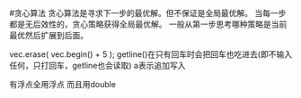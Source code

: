 #贪心算法
贪心算法是寻求下一步的最优解。但不保证是全局最优解。
当每一步都是无后效性的，贪心策略获得全局最优解。
一般从第一步思考哪种策略是当前最优然后扩展到后面。

vec.erase( vec.begin() + 5 ); 
getline()在只有回车时会把回车也吃进去(即不输入任何，只打回车，getline也会读取)
a表示追加写入

有浮点全用浮点 而且用double